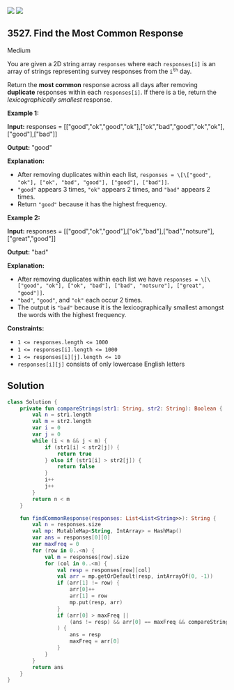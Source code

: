 [![](https://img.shields.io/github/stars/javadev/LeetCode-in-Kotlin?label=Stars&style=flat-square)](https://github.com/javadev/LeetCode-in-Kotlin)
[![](https://img.shields.io/github/forks/javadev/LeetCode-in-Kotlin?label=Fork%20me%20on%20GitHub%20&style=flat-square)](https://github.com/javadev/LeetCode-in-Kotlin/fork)

## 3527\. Find the Most Common Response

Medium

You are given a 2D string array `responses` where each `responses[i]` is an array of strings representing survey responses from the <code>i<sup>th</sup></code> day.

Return the **most common** response across all days after removing **duplicate** responses within each `responses[i]`. If there is a tie, return the _lexicographically smallest_ response.

**Example 1:**

**Input:** responses = \[\["good","ok","good","ok"],["ok","bad","good","ok","ok"],["good"],["bad"]]

**Output:** "good"

**Explanation:**

*   After removing duplicates within each list, `responses = \[\["good", "ok"], ["ok", "bad", "good"], ["good"], ["bad"]]`.
*   `"good"` appears 3 times, `"ok"` appears 2 times, and `"bad"` appears 2 times.
*   Return `"good"` because it has the highest frequency.

**Example 2:**

**Input:** responses = \[\["good","ok","good"],["ok","bad"],["bad","notsure"],["great","good"]]

**Output:** "bad"

**Explanation:**

*   After removing duplicates within each list we have `responses = \[\["good", "ok"], ["ok", "bad"], ["bad", "notsure"], ["great", "good"]]`.
*   `"bad"`, `"good"`, and `"ok"` each occur 2 times.
*   The output is `"bad"` because it is the lexicographically smallest amongst the words with the highest frequency.

**Constraints:**

*   `1 <= responses.length <= 1000`
*   `1 <= responses[i].length <= 1000`
*   `1 <= responses[i][j].length <= 10`
*   `responses[i][j]` consists of only lowercase English letters

## Solution

```kotlin
class Solution {
    private fun compareStrings(str1: String, str2: String): Boolean {
        val n = str1.length
        val m = str2.length
        var i = 0
        var j = 0
        while (i < n && j < m) {
            if (str1[i] < str2[j]) {
                return true
            } else if (str1[i] > str2[j]) {
                return false
            }
            i++
            j++
        }
        return n < m
    }

    fun findCommonResponse(responses: List<List<String>>): String {
        val n = responses.size
        val mp: MutableMap<String, IntArray> = HashMap()
        var ans = responses[0][0]
        var maxFreq = 0
        for (row in 0..<n) {
            val m = responses[row].size
            for (col in 0..<m) {
                val resp = responses[row][col]
                val arr = mp.getOrDefault(resp, intArrayOf(0, -1))
                if (arr[1] != row) {
                    arr[0]++
                    arr[1] = row
                    mp.put(resp, arr)
                }
                if (arr[0] > maxFreq ||
                    (ans != resp) && arr[0] == maxFreq && compareStrings(resp, ans)
                ) {
                    ans = resp
                    maxFreq = arr[0]
                }
            }
        }
        return ans
    }
}
```